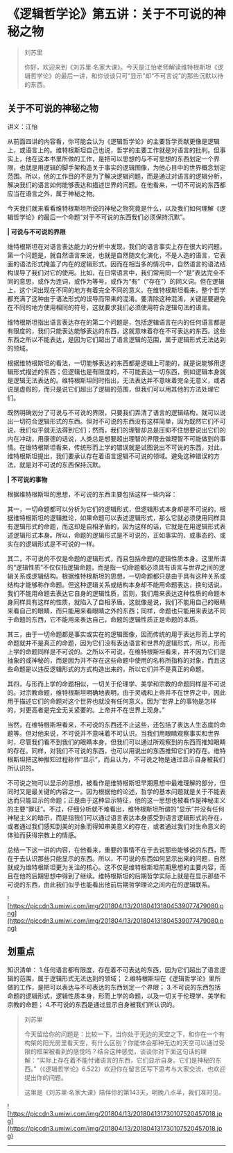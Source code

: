 # 《逻辑哲学论》第五讲：关于不可说的神秘之物

> 刘苏里
> 
> 你好，欢迎来到《刘苏里·名家大课》。今天是江怡老师解读维特根斯坦《逻辑哲学论》的最后一讲，和你谈谈只可“显示”却“不可言说”的那些沉默以待的东西。

## 关于不可说的神秘之物

讲义：江怡

从前面四讲的内容看，你可能会认为《逻辑哲学论》的主要哲学贡献更像是逻辑上，或语言上的。维特根斯坦自己也说，哲学的主要工作就是对语言的批判。但事实上，他在这本书里所做的工作，是把可以思想的与不可思想的东西划定一个界限，也就是用逻辑的脚手架构造关于事实的逻辑图像，为他心目中的世界概念划定范围。所以，他的工作目的不是为了解决逻辑问题，而是通过对语言的逻辑分析，解决我们的语言如何能够表达和描述世界的问题。在他看来，一切不可说的东西都应当在语言之外，属于神秘之物。

今天我们就来看看维特根斯坦所说的神秘之物究竟是什么，以及我们如何理解《逻辑哲学论》的最后一个命题“对于不可说的东西我们必须保持沉默”。

 **| 可说与不可说的界限**

维特根斯坦在对语言表达能力的分析中发现，我们的语言事实上存在很大的问题。第一个问题是，就自然语言来说，也就是自然随文化演化，不是人造的语言，它表面的语法形式掩盖了内在的逻辑形式，因而在相当多的情况中，自然语言的语法结构误导了我们对它的使用。比如，在日常语言中，我们常用同一个“是”表达完全不同的意思，或作为连词，或作为等号，或作为“有”（“存在”）的同义词。但在逻辑上，这个词出现在不同的地方有着完全不同的意义。在维特根斯坦看来，整个哲学都充满了这种由于语法形式的误导而带来的混淆。要清除这种混淆，关键是要避免在不同的地方使用相同的符号，这就要求我们必须使用符合逻辑句法的语言。

维特根斯坦指出语言表达存在的第二个问题是，包括逻辑语言在内的任何语言都是有限度的，我们只能表达能够表达的东西，这就意味着存在不可表达的东西。这些东西之所以不能表达，是因为它们超出了语言逻辑的范围，属于逻辑形式无法达到的领域。

根据维特根斯坦的看法，一切能够表达的东西都是逻辑上可能的，就是说能够用逻辑形式描述的东西；但逻辑也是有限度的，不可能表达一切东西，例如逻辑本身就是逻辑无法表达的。维特根斯坦同时指出，无法表达并不意味着完全无意义，或者说是虚假的，而只是说它们超出了逻辑的范围，但我们可以用其他的方法处理它们。

既然明确划分了可说与不可说的界限，只要我们弄清了语言的逻辑结构，就可以说出一切符合逻辑形式的东西。但对不可说的东西没有这样简单，因为既然它们不可说，我们似乎就无法得到它们；然而，我们的理智却总是压抑不住想要说出它们的内在冲动，用康德的话说，人类总是想要超出理智的界限去做理智不可能做到的事情。在维特根斯坦看来，传统形而上学的错误就是试图说出不可说的东西，对此，维特根斯坦提出，我们要承认存在着语言逻辑不可说的领域。避免这种错误的方法，就是对不可说的东西保持沉默。

 **| 不可说的事物**

根据维特根斯坦的思想，不可说的东西主要包括这样一些内容：

其一，一切命题都可以分析为它们的逻辑形式，但逻辑形式本身却是不可说的。根据维特根斯坦的逻辑推论，如果命题可以表述逻辑形式，那么它就必须使用同样具有逻辑形式的命题，而这却是自相矛盾的，因为这样的话，它就是在用逻辑形式表述逻辑形式本身。所以，命题的逻辑形式是不可说的，正如事实的、或事态的、或实在的逻辑形式是不可说的一样。

其二，不可说的不仅是命题的逻辑形式，而且包括命题的逻辑性质本身。这里所谓的“逻辑性质”不仅仅指逻辑命题，而是指一切命题都必须具有语言与世界之间的逻辑关系或逻辑结构。根据维特根斯坦的思想，一切命题都只是由于具有这种关系或结构才能够称作命题。但这种逻辑关系或结构本身却不能用命题表达，换句话说，我们不能用命题去表达它自身的逻辑性质，否则，我们用来表达这种性质的命题本身同样具有这样的性质，就陷入了自相矛盾。这就像是说，我们不能用自己的眼睛来看自己的眼睛，而只能用来看眼睛之外的东西；同样，命题也只能用来表达不同于命题的东西，它不能用来表达自己，命题的逻辑性质正是命题的本质。

其三，由于一切命题都是事实或实在的逻辑图像，因而传统的用于表达形而上学的命题就并不是真正的命题，因为它们没有表达语言和世界的逻辑形式，所以，形而上学的命题同样是不可说的。之所以不可说，在维特根斯坦看来，并不因为它们是抽象的或神秘的，而是因为并不存在这些命题中使用的名称所指称的对象，而且这些命题是以违反逻辑形式的方式构造出来的，所以它们并不是真正的命题。

其四，与形而上学的命题相似，一切关于伦理学、美学和宗教的命题同样是不可说的。对宗教命题，维特根斯坦明确地表明，由于灵魂和上帝并不在世界之中，因此用于描述它们的命题对这个世界也就没有任何意义。因为“世界上的事物是怎样的，对更高者是完全无关紧要的。上帝并不在世界上现身。”

当然，在维特根斯坦看来，不可说的东西还不止这些，还包括了表达人生态度的命题等。但对他来说，不可说并不意味着不可认识。当我们用眼睛观察事实和世界时，尽管我们看不到我们的眼睛本身，但我们可以通过所观察到的东西而推知眼睛的存在。同样，对我们不可说的东西，也可以用说出的东西推知它们的存在。维特根斯坦把这种推知过程称作“显示”，而且认为，不可说之物是通过显示自身被我们所认识的。

不可说之物可以显示的思想，被看作是维特根斯坦早期思想中最难理解的部分，但同时又是最关键的内容之一。因为根据他的论述，哲学的基本问题就是关于不能表达而只能显示的命题；正是由于这种显示特征，他的这一思想也被看作是神秘主义的主要“罪证”。不过，仔细分析就不难看出，维特根斯坦所谓的“显示”并没有任何神秘主义的暗示，而是指我们可以通过语言表达本身感受到语言逻辑形式的存在，或者通过我们感知到美的对象而得知审美意义的存在，或者通过我们对生命意义的体验而获得宗教上的情感。

总结一下这一讲的内容，在他看来，重要的事情不在于去说那些能够说的东西，而在于去认识那些只能显示的东西。所以，不可说的东西如何显示出来的问题，自然就成为维特根斯坦更为关注的核心。这不仅是维特根斯坦前期思想的主要内容，而且在他的后期思想中得到了继续。维特根斯坦的后期哲学实际上就是在显示那些不可说的东西，由此我们似乎也能看出他前后期哲学理论之间内在的逻辑联系。

![https://piccdn3.umiwi.com/img/201804/13/201804131804539077479080.png](https://piccdn3.umiwi.com/img/201804/13/201804131804539077479080.png)

## 划重点

知识清单：
1.任何语言都有限度，存在着不可表达的东西，因为它们超出了语言逻辑的范围，属于逻辑形式无法达到的领域；
2.维特根斯坦在《逻辑哲学论》里所做的工作，是把可以表达与不可表达的东西划定一个界限；
3.不可说的东西包括命题的逻辑形式，逻辑性质本身，形而上学的命题，以及一切关于伦理学、美学和宗教的命题；
4.不可说的东西是通过显示自身被我们所认识的。

> 刘苏里
> 
> 今天留给你的问题是：比较一下，当你处于无边的天空之下，和你在一个有构架的阳光房里看天空，有什么区别？你能体会那种无边的天空可以通过受限的框架被看到的感觉吗？结合这种感觉，谈谈你对下面这句话的理解：“实际上存在着不能付诸语言的东西，它们显示自身。它们是神秘的东西。”（《逻辑哲学论》6.522）欢迎你在留言区写下思考与大家交流，也欢迎提出你的问题。
> 
> 这里是《刘苏里·名家大课》陪伴你的第143天，明晚八点半，我们准时见。

![https://piccdn3.umiwi.com/img/201804/13/201804131730107520457018.jpg](https://piccdn3.umiwi.com/img/201804/13/201804131730107520457018.jpg)

---

